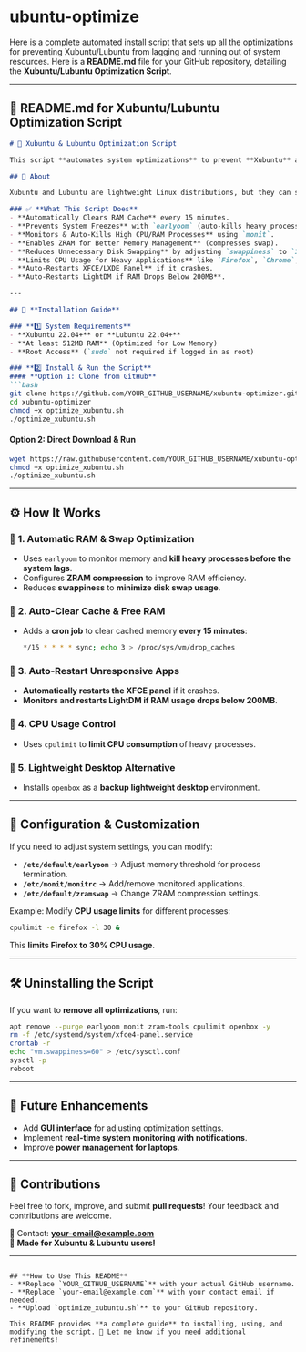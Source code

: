 # ubuntu-optimize
Here is a complete automated install script that sets up all the optimizations for preventing Xubuntu/Lubuntu from lagging and running out of system resources.
Here is a **README.md** file for your GitHub repository, detailing the **Xubuntu/Lubuntu Optimization Script**.

---

## 📌 **README.md for Xubuntu/Lubuntu Optimization Script**

```md
# 🚀 Xubuntu & Lubuntu Optimization Script

This script **automates system optimizations** to prevent **Xubuntu** and **Lubuntu** from slowing down due to excessive RAM/CPU usage. It **improves performance, clears cache automatically, enables ZRAM, limits CPU usage, and auto-restarts unresponsive applications**.

## 📖 About

Xubuntu and Lubuntu are lightweight Linux distributions, but they can still experience **slowdowns, crashes, and high memory usage** over time. This script automates **performance tuning, memory management, and system stability** improvements.

### ✅ **What This Script Does**
- **Automatically Clears RAM Cache** every 15 minutes.
- **Prevents System Freezes** with `earlyoom` (auto-kills heavy processes).
- **Monitors & Auto-Kills High CPU/RAM Processes** using `monit`.
- **Enables ZRAM for Better Memory Management** (compresses swap).
- **Reduces Unnecessary Disk Swapping** by adjusting `swappiness` to `10`.
- **Limits CPU Usage for Heavy Applications** like `Firefox`, `Chrome`, etc.
- **Auto-Restarts XFCE/LXDE Panel** if it crashes.
- **Auto-Restarts LightDM if RAM Drops Below 200MB**.

---

## 🔧 **Installation Guide**

### **1️⃣ System Requirements**
- **Xubuntu 22.04+** or **Lubuntu 22.04+**
- **At least 512MB RAM** (Optimized for Low Memory)
- **Root Access** (`sudo` not required if logged in as root)

### **2️⃣ Install & Run the Script**
#### **Option 1: Clone from GitHub**
```bash
git clone https://github.com/YOUR_GITHUB_USERNAME/xubuntu-optimizer.git
cd xubuntu-optimizer
chmod +x optimize_xubuntu.sh
./optimize_xubuntu.sh
```

#### **Option 2: Direct Download & Run**
```bash
wget https://raw.githubusercontent.com/YOUR_GITHUB_USERNAME/xubuntu-optimizer/main/optimize_xubuntu.sh
chmod +x optimize_xubuntu.sh
./optimize_xubuntu.sh
```

---

## ⚙️ **How It Works**
### 🔹 **1. Automatic RAM & Swap Optimization**
- Uses `earlyoom` to monitor memory and **kill heavy processes before the system lags**.
- Configures **ZRAM compression** to improve RAM efficiency.
- Reduces **swappiness** to **minimize disk swap usage**.

### 🔹 **2. Auto-Clear Cache & Free RAM**
- Adds a **cron job** to clear cached memory **every 15 minutes**:
  ```bash
  */15 * * * * sync; echo 3 > /proc/sys/vm/drop_caches
  ```
  
### 🔹 **3. Auto-Restart Unresponsive Apps**
- **Automatically restarts the XFCE panel** if it crashes.
- **Monitors and restarts LightDM if RAM usage drops below 200MB**.

### 🔹 **4. CPU Usage Control**
- Uses `cpulimit` to **limit CPU consumption** of heavy processes.

### 🔹 **5. Lightweight Desktop Alternative**
- Installs `openbox` as a **backup lightweight desktop** environment.

---

## 📌 **Configuration & Customization**
If you need to adjust system settings, you can modify:

- **`/etc/default/earlyoom`** → Adjust memory threshold for process termination.
- **`/etc/monit/monitrc`** → Add/remove monitored applications.
- **`/etc/default/zramswap`** → Change ZRAM compression settings.

Example: Modify **CPU usage limits** for different processes:
```bash
cpulimit -e firefox -l 30 &
```
This **limits Firefox to 30% CPU usage**.

---

## 🛠 **Uninstalling the Script**
If you want to **remove all optimizations**, run:
```bash
apt remove --purge earlyoom monit zram-tools cpulimit openbox -y
rm -f /etc/systemd/system/xfce4-panel.service
crontab -r
echo "vm.swappiness=60" > /etc/sysctl.conf
sysctl -p
reboot
```

---

## 🚀 **Future Enhancements**
- Add **GUI interface** for adjusting optimization settings.
- Implement **real-time system monitoring with notifications**.
- Improve **power management for laptops**.

---

## 🤝 **Contributions**
Feel free to fork, improve, and submit **pull requests**! Your feedback and contributions are welcome.

📧 Contact: **your-email@example.com**  
🐧 **Made for Xubuntu & Lubuntu users!**

---
```

## **How to Use This README**
- **Replace `YOUR_GITHUB_USERNAME`** with your actual GitHub username.
- **Replace `your-email@example.com`** with your contact email if needed.
- **Upload `optimize_xubuntu.sh`** to your GitHub repository.

This README provides **a complete guide** to installing, using, and modifying the script. 🚀 Let me know if you need additional refinements!
